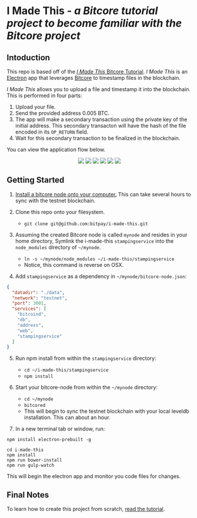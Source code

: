 # I Made This - *a Bitcore tutorial project to become familiar with the Bitcore project*


## Intoduction

This repo is based off of the [*I Made This* Bitcore Tutorial](https://bitcore.io/guides/i-made-this).
*I Made This* is an [Electron](http://electron.atom.io) app that leverages [Bitcore](https://bitcore.io) to timestamp files in the blockchain.

*I Made This* allows you to upload a file and timestamp it into the blockchain. This is performed in four parts:

1. Upload your file.
2. Send the provided address 0.005 BTC.
3. The app will make a secondary transaction using the private key of the initial address. This secondary transacton will have the hash of the file encoded in its `OP_RETURN` field.
4. Wait for this secondary transaction to be finalized in the blockchain.

You can view the application flow below.

<p align="center">
  <img src="/screenshots/upload.png" />
  <img src="/screenshots/uploaded.png" />
  <img src="/screenshots/awaiting.png" />
  <img src="/screenshots/stamped.png" />
  <img src="/screenshots/confirming.png" />
  <img src="/screenshots/already-stamped.png" />
</p>


## Getting Started

1. [Install a bitcore node onto your computer.](https://bitcore.io/guides/full-node) This can take several hours to sync with the testnet blockchain. 

2. Clone this repo onto your filesystem.
    * `git clone git@github.com:bitpay/i-made-this.git`

3. Assuming the created Bitcore node is called `mynode` and resides in your home directory, Symlink the i-made-this `stampingservice` into the `node_modules` directory of `~/mynode`.
    * `ln -s ~/mynode/node_modules ~/i-made-this/stampingservice`
    * Notice, this command is reverse on OSX.

4. Add `stampingservice` as a dependency in `~/mynode/bitcore-node.json`:

```json
{
  "datadir": "./data",
  "network": "testnet",
  "port": 3001,
  "services": [
    "bitcoind",
    "db",
    "address",
    "web",
    "stampingservice"
  ]
}
```

5. Run npm install from within the `stampingservice` directory:
    * `cd ~/i-made-this/stampingservice`
    * `npm install`

6. Start your bitcore-node from within the `~/mynode` directory:
    * `cd ~/mynode`
    * `bitcored`
    * This will begin to sync the testnet blockchain with your local leveldb installation. This can about an hour.

7.  In a new terminal tab or window, run:

```
npm install electron-prebuilt -g

cd i-made-this
npm install
npm run bower-install
npm run gulp-watch
```

This will begin the electron app and monitor you code files for changes.

## Final Notes

To learn how to create this project from scratch, [read the tutorial](https://bitcore.io/guides/i-made-this).
